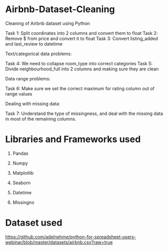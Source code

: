 # Airbnb-Dataset-Cleaning
Cleaning of Airbnb dataset using Python 

Task 1: Split coordinates into 2 columns and convert them to float
Task 2: Remove $ from price and convert it to float
Task 3: Convert listing_added and last_review to datetime

Text/categorical data problems:

Task 4: We need to collapse room_type into correct categories
Task 5: Divide neighbourhood_full into 2 columns and making sure they are clean

Data range problems:

Task 6: Make sure we set the correct maximum for rating column out of range values

Dealing with missing data:

Task 7: Understand the type of missingness, and deal with the missing data in most of the remaining columns.

# Libraries and Frameworks used
1. Pandas

2. Numpy

3. Matplotlib

4. Seaborn

5. Datetime

6. Missingno

# Dataset used

https://github.com/adelnehme/python-for-spreadsheet-users-webinar/blob/master/datasets/airbnb.csv?raw=true
